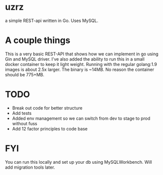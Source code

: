 # uzrz
a simple REST-api written in Go. Uses MySQL.


# A couple things
This is a very basic REST-API that shows how we can implement in go using Gin and MySQL driver.
I've also added the ability to run this in a small docker container to keep it light weight. Running with the regular golang:1.9 images is about 2.5x larger. The binary is ~14MB. No reason the container should be 775+MB.

# TODO
* Break out code for better structure
* Add tests
* Added env management so we can switch from dev to stage to prod without fuss
* Add 12 factor principles to code base


# FYI
You can run this locally and set up your db using MySQLWorkbench. Will add migration tools later.
